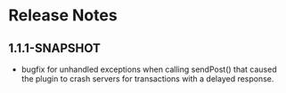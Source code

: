 # Release Notes #

## 1.1.1-SNAPSHOT ##

- bugfix for unhandled exceptions when calling sendPost() that caused the plugin to crash servers for transactions with a delayed response.